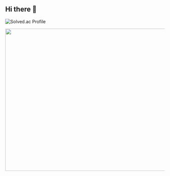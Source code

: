## Hi there 👋

<!--
**cristianoperisic/cristianoperisic** is a ✨ _special_ ✨ repository because its `README.md` (this file) appears on your GitHub profile.

Here are some ideas to get you started:

- 🔭 I’m currently working on ...
- 🌱 I’m currently learning ...
- 👯 I’m looking to collaborate on ...
- 🤔 I’m looking for help with ...
- 💬 Ask me about ...
- 📫 How to reach me: ...
- 😄 Pronouns: ...
- ⚡ Fun fact: ...
-->
![Solved.ac Profile](http://mazassumnida.wtf/api/v2/generate_badge?boj=y3jun2da13&theme=onestar)

<a href="https://www.gitanimals.org/en_US?utm_medium=image&utm_source=cristianoperisic&utm_content=farm">
<img
  src="https://render.gitanimals.org/farms/cristianoperisic"
  width="700"
  height="450"
/>
</a>
